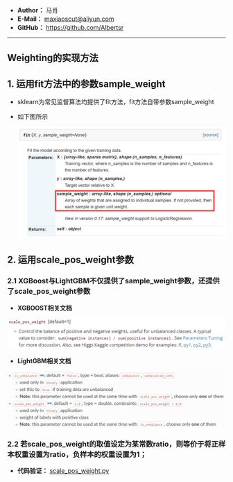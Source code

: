 - **Author：** 马肖
- **E-Mail：** maxiaoscut@aliyun.com
- **GitHub：**  https://github.com/Albertsr

---

## Weighting的实现方法
## 1. 运用fit方法中的参数sample_weight
- sklearn为常见监督算法均提供了fit方法，fit方法自带参数sample_weight
- 如下图所示

  ![Weighting_fit](https://github.com/Albertsr/Class-Imbalance/blob/master/3.%20Weighting/Pics/Weighting_fit.jpg)

## 2. 运用scale_pos_weight参数
### 2.1 XGBoost与LightGBM不仅提供了sample_weight参数，还提供了scale_pos_weight参数
- **XGBOOST相关文档**

![xgb-scale](https://github.com/Albertsr/Class-Imbalance/blob/master/3.%20Weighting/Pics/xgb-scale.jpg)

- **LightGBM相关文档**

![lgb scale_pos](https://github.com/Albertsr/Class-Imbalance/blob/master/3.%20Weighting/Pics/lgb%20scale_pos.jpg)

### 2.2 若scale_pos_weight的取值设定为某常数ratio，则等价于将正样本权重设置为ratio，负样本的权重设置为1；

- **代码验证：** [scale_pos_weight.py](https://github.com/Albertsr/Class-Imbalance/blob/master/3.%20Weighting/scale_pos_weight.py)
